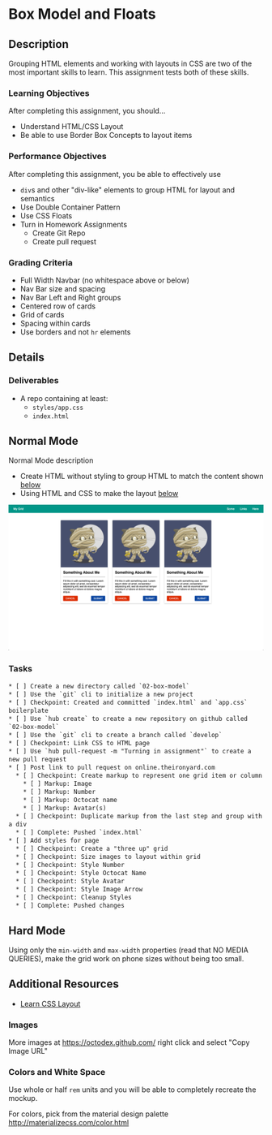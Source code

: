 # Box Model and Floats

## Description

Grouping HTML elements and working with layouts in CSS are two of the most important skills to learn.
This assignment tests both of these skills.

### Learning Objectives

After completing this assignment, you should...

* Understand HTML/CSS Layout
* Be able to use Border Box Concepts to layout items

### Performance Objectives

After completing this assignment, you be able to effectively use

* `div`s and other "div-like" elements to group HTML for layout and semantics
* Use Double Container Pattern
* Use CSS Floats
* Turn in Homework Assignments
  - Create Git Repo
  - Create pull request

### Grading Criteria

* Full Width Navbar (no whitespace above or below)
* Nav Bar size and spacing
* Nav Bar Left and Right groups
* Centered row of cards
* Grid of cards
* Spacing within cards
* Use borders and not `hr` elements

## Details

### Deliverables

* A repo containing at least:
  * `styles/app.css`
  * `index.html`

## Normal Mode
Normal Mode description

* Create HTML without styling to group HTML to match the content shown [below](./octocat.png)
* Using HTML and CSS to make the layout [below](./octocat.png)

![](octocat.png)

### Tasks

```
* [ ] Create a new directory called `02-box-model`
* [ ] Use the `git` cli to initialize a new project
* [ ] Checkpoint: Created and committed `index.html` and `app.css` boilerplate
* [ ] Use `hub create` to create a new repository on github called `02-box-model`
* [ ] Use the `git` cli to create a branch called `develop`
* [ ] Checkpoint: Link CSS to HTML page
* [ ] Use `hub pull-request -m "Turning in assignment"` to create a new pull request
* [ ] Post link to pull request on online.theironyard.com
  * [ ] Checkpoint: Create markup to represent one grid item or column
    * [ ] Markup: Image
    * [ ] Markup: Number
    * [ ] Markup: Octocat name
    * [ ] Markup: Avatar(s)
  * [ ] Checkpoint: Duplicate markup from the last step and group with a div
  * [ ] Complete: Pushed `index.html`
* [ ] Add styles for page
  * [ ] Checkpoint: Create a "three up" grid
  * [ ] Checkpoint: Size images to layout within grid
  * [ ] Checkpoint: Style Number
  * [ ] Checkpoint: Style Octocat Name
  * [ ] Checkpoint: Style Avatar
  * [ ] Checkpoint: Style Image Arrow
  * [ ] Checkpoint: Cleanup Styles
  * [ ] Complete: Pushed changes
```

## Hard Mode

Using only the `min-width` and `max-width` properties (read that NO MEDIA QUERIES), make the grid work on phone sizes without being too small.

## Additional Resources

- [Learn CSS Layout](http://learnlayout.com/)

### Images

More images at https://octodex.github.com/ right click and select "Copy Image URL"

### Colors and White Space

Use whole or half `rem` units and you will be able to completely recreate the mockup.

For colors, pick from the material design palette http://materializecss.com/color.html

